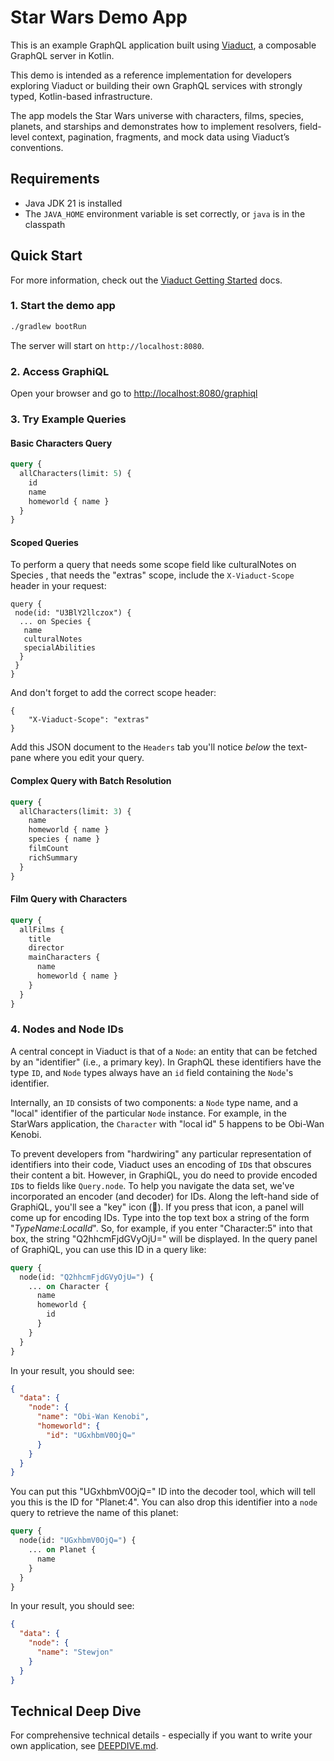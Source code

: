 # Star Wars Demo App

This is an example GraphQL application built using [Viaduct](https://github.com/airbnb/viaduct), a composable GraphQL server in Kotlin.

This demo is intended as a reference implementation for developers exploring Viaduct or building their own GraphQL services with strongly typed, Kotlin-based infrastructure.

The app models the Star Wars universe with characters, films, species, planets, and starships and demonstrates how to implement resolvers, field-level context, pagination, fragments, and mock data using Viaduct’s conventions.

## Requirements

- Java JDK 21 is installed
- The `JAVA_HOME` environment variable is set correctly, or `java` is in the classpath

## Quick Start

For more information, check out the [Viaduct Getting Started](https://airbnb.io/viaduct/docs/getting_started/) docs.

### 1. Start the demo app

```bash
./gradlew bootRun
```

The server will start on `http://localhost:8080`.

### 2. Access GraphiQL

Open your browser and go to [http://localhost:8080/graphiql](http://localhost:8080/graphiql)

### 3. Try Example Queries

#### Basic Characters Query
```graphql
query {
  allCharacters(limit: 5) {
    id
    name
    homeworld { name }
  }
}
```

#### Scoped Queries

To perform a query that needs some scope field like culturalNotes on Species , that needs the "extras" scope, include the `X-Viaduct-Scope` header in your request:

```
query {
 node(id: "U3BlY2llczox") {
  ... on Species {
   name
   culturalNotes
   specialAbilities
  }
 }
}
```

And don't forget to add the correct scope header:

```
{
    "X-Viaduct-Scope": "extras"
}
```

Add this JSON document to the `Headers` tab you'll notice _below_ the text-pane where you edit your query.

#### Complex Query with Batch Resolution
```graphql
query {
  allCharacters(limit: 3) {
    name
    homeworld { name }
    species { name }
    filmCount
    richSummary
  }
}
```

#### Film Query with Characters
```graphql
query {
  allFilms {
    title
    director
    mainCharacters {
      name
      homeworld { name }
    }
  }
}
```

### 4. Nodes and Node IDs

A central concept in Viaduct is that of a `Node`: an entity that can be fetched by an "identifier" (i.e., a primary key). In GraphQL these identifiers have the type `ID`, and `Node` types always have an `id` field containing the `Node`'s identifier.

Internally, an `ID` consists of two components: a `Node` type name, and a "local" identifier of the particular `Node` instance. For example, in the StarWars application, the `Character` with "local id" 5 happens to be Obi-Wan Kenobi.

To prevent developers from "hardwiring" any particular representation of identifiers into their code, Viaduct uses an encoding of `ID`s that obscures their content a bit. However, in GraphiQL, you do need to provide encoded `ID`s to fields like `Query.node`. To help you navigate the data set, we've incorporated an encoder (and decoder) for IDs. Along the left-hand side of GraphiQL, you'll see a "key" icon (🔑). If you press that icon, a panel will come up for encoding IDs. Type into the top text box a string of the form "*TypeName:LocalId*". So, for example, if you enter "Character:5" into that box, the string "Q2hhcmFjdGVyOjU=" will be displayed. In the query panel of GraphiQL, you can use this ID in a query like:

```graphql
query {
  node(id: "Q2hhcmFjdGVyOjU=") {
    ... on Character {
      name
      homeworld {
        id
      }
    }
  }
}
```

In your result, you should see:

```json
{
  "data": {
    "node": {
      "name": "Obi-Wan Kenobi",
      "homeworld": {
        "id": "UGxhbmV0OjQ="
      }
    }
  }
}
```

You can put this "UGxhbmV0OjQ=" ID into the decoder tool, which will tell you this is the ID for "Planet:4". You can also drop this identifier into a `node` query to retrieve the name of this planet:

```graphql
query {
  node(id: "UGxhbmV0OjQ=") {
    ... on Planet {
      name
    }
  }
}
```

In your result, you should see:

```json
{
  "data": {
    "node": {
      "name": "Stewjon"
    }
  }
}
```

## Technical Deep Dive

For comprehensive technical details - especially if you want to write your own application, see [DEEPDIVE.md](DEEPDIVE.md).
